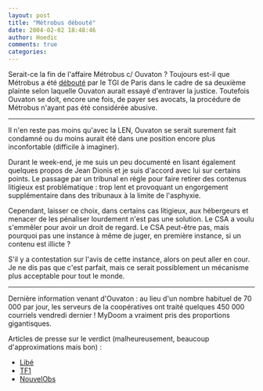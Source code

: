 ```yaml
---
layout: post
title: "Métrobus débouté"
date: 2004-02-02 18:48:46
author: Hoedic
comments: true
categories: 
---
```



Serait-ce la fin de l'affaire Métrobus c/ Ouvaton ? Toujours est-il que Métrobus a été [débouté](http://ouvaton.coop/extranet.html?id=74) par le TGI de Paris dans le cadre de sa deuxième plainte selon laquelle Ouvaton aurait essayé d'entraver la justice. Toutefois Ouvaton se doit, encore une fois, de payer ses avocats, la procédure de Métrobus n'ayant pas été considérée abusive.

***

Il n'en reste pas moins qu'avec la LEN, Ouvaton se serait surement fait condamné ou du moins aurait été dans une position encore plus inconfortable (difficile à imaginer).

Durant le week-end, je me suis un peu documenté en lisant également quelques propos de Jean Dionis et je suis d'accord avec lui sur certains points. Le passage par un tribunal en règle pour faire retirer des contenus litigieux est problématique : trop lent et provoquant un engorgement supplémentaire dans des tribunaux à la limite de l'asphyxie.

Cependant, laisser ce choix, dans certains cas litigieux, aux hébergeurs et menacer de les pénaliser lourdement n'est pas une solution. Le CSA a voulu s'emmêler pour avoir un droit de regard. Le CSA peut-être pas, mais pourquoi pas une instance à même de juger, en première instance, si un contenu est illicte ?

S'il y a contestation sur l'avis de cette instance, alors on peut aller en cour. Je ne dis pas que c'est parfait, mais ce serait possiblement un mécanisme plus acceptable pour tout le monde.

***

Dernière information venant d'Ouvaton : au lieu d'un nombre habituel de 70 000 par jour, les serveurs de la coopératives ont traité quelques 450 000 courriels vendredi dernier ! MyDoom a vraiment pris des proportions gigantisques.

Articles de presse sur le verdict (malheureusement, beaucoup d'approximations mais bon) :
-  [Libé](http://www.liberation.fr/page.php?Article=175807)
-  [TF1](http://news.tf1.fr/news/multimedia/0,,1637493,00.html) 
-  [NouvelObs](http://permanent.nouvelobs.com/multimedia/20040203.OBS3613.html)